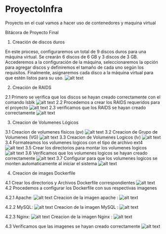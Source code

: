 # ProyectoInfra
Proyecto en el cual vamos a hacer uso de contenedores y maquina virtual


Bitácora de Proyecto Final

1. Creación de discos duros

 En este proceso, configuraremos un total de 9 discos duros para una máquina virtual. Se crearán 6 discos de 6 GB y 3 discos de 3 GB. Accederemos a la configuración de la máquina, seleccionaremos la opción para agregar discos y definiremos el tamaño de cada uno según los requisitos. Finalmente, asignaremos cada disco a la máquina virtual para que estén listos para su uso.
 ![alt text](image.png)


 2. Creación de RAIDS

2.1 Primero se verifica que los discos se hayan creado correctamente con el comando lsblk
 ![alt text](image-1.png)
2.2 Procedemos a crear los RAIDS requeridos para el proyecto
![alt text](image-2.png)
2.3 verificamos que los RAIDS se hayan creado correctamente
![alt text](image-3.png)




3. Creacion de Volumenes Lógicos

3.1 Creacion de volumenes físicos (pv)
![alt text](image-4.png)
3.2 Creacion de Grupo de Volumenes (VG)
![alt text](image-5.png)
3.3 Creacion de Volumenes Logicos (lv)
![alt text](image-6.png)
3.4 Formateamos los volumenes logicos con el tipo de archivo ext4
![alt text](image-7.png)
3.5 Crear los directorios para montar los volumenes logicos
![alt text](image-8.png)
3.6 Verificamos que los volumenes logicos se hayan creado correctamente 
![alt text](image-9.png)
3.7 Configurar para que los volumenes logicos se monten automaticamente al iniciar el sistema
![alt text](image-10.png)



4. Creacion de images Dockerfile

4.1 Crear los directorios y Archivos Dockerfile correspondientes
![alt text](image-11.png)
4.2 Procedemos a configurar los Dockerfile con sus respectivas imagenes 

4.2.1
Apache:
![alt text](image-13.png)
Creacion de la imagen apache : 
![alt text](image-14.png)

4.2.2
MySQL:
![alt text](image-17.png)
Creacion de la imagen MySQL :
![alt text](image-16.png)

4.2.3
Nginx:
![alt text](image-18.png)
Creacion de la imagen Nginx :
![alt text](image-19.png)

4.3 Verificamos que las imagenes se hayan creado correctamente
![alt text](image-20.png)


